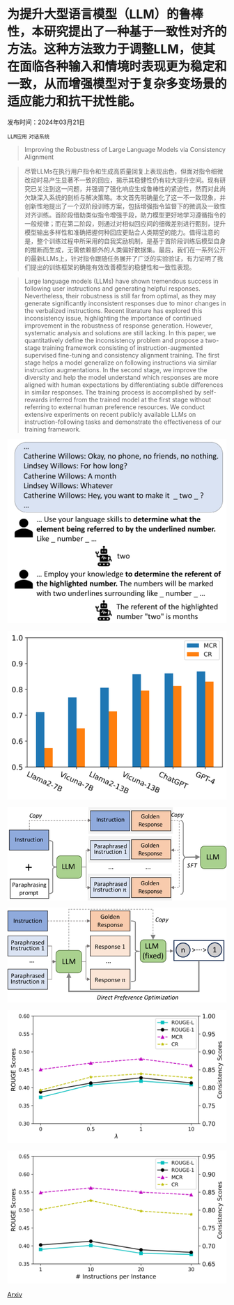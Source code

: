 # 为提升大型语言模型（LLM）的鲁棒性，本研究提出了一种基于一致性对齐的方法。这种方法致力于调整LLM，使其在面临各种输入和情境时表现更为稳定和一致，从而增强模型对于复杂多变场景的适应能力和抗干扰性能。

发布时间：2024年03月21日

`LLM应用` `对话系统`

> Improving the Robustness of Large Language Models via Consistency Alignment

> 尽管LLMs在执行用户指令和生成高质量回复上表现出色，但面对指令细微改动时易产生显著不一致的回应，揭示其稳健性仍有较大提升空间。现有研究已关注到这一问题，并强调了强化响应生成鲁棒性的紧迫性，然而对此尚欠缺深入系统的剖析与解决策略。本文首先明确量化了这一不一致现象，并创新性地提出了一个双阶段训练方案，包括增强指令监督下的微调及一致性对齐训练。首阶段借助类似指令增强手段，助力模型更好地学习遵循指令的一般规律；而在第二阶段，则通过对相似回应间的细微差别进行甄别，提升模型输出多样性和准确把握何种回应更贴合人类期望的能力。值得注意的是，整个训练过程中所采用的自我奖励机制，是基于首阶段训练后模型自身的推断而生成，无需依赖额外的人类偏好数据集。最后，我们在一系列公开的最新LLMs上，针对指令跟随任务展开了广泛的实验验证，有力证明了我们提出的训练框架的确能有效改善模型的稳健性和一致性表现。

> Large language models (LLMs) have shown tremendous success in following user instructions and generating helpful responses. Nevertheless, their robustness is still far from optimal, as they may generate significantly inconsistent responses due to minor changes in the verbalized instructions. Recent literature has explored this inconsistency issue, highlighting the importance of continued improvement in the robustness of response generation. However, systematic analysis and solutions are still lacking. In this paper, we quantitatively define the inconsistency problem and propose a two-stage training framework consisting of instruction-augmented supervised fine-tuning and consistency alignment training. The first stage helps a model generalize on following instructions via similar instruction augmentations. In the second stage, we improve the diversity and help the model understand which responses are more aligned with human expectations by differentiating subtle differences in similar responses. The training process is accomplished by self-rewards inferred from the trained model at the first stage without referring to external human preference resources. We conduct extensive experiments on recent publicly available LLMs on instruction-following tasks and demonstrate the effectiveness of our training framework.

![为提升大型语言模型（LLM）的鲁棒性，本研究提出了一种基于一致性对齐的方法。这种方法致力于调整LLM，使其在面临各种输入和情境时表现更为稳定和一致，从而增强模型对于复杂多变场景的适应能力和抗干扰性能。](../../../paper_images/2403.14221/x1.png)

![为提升大型语言模型（LLM）的鲁棒性，本研究提出了一种基于一致性对齐的方法。这种方法致力于调整LLM，使其在面临各种输入和情境时表现更为稳定和一致，从而增强模型对于复杂多变场景的适应能力和抗干扰性能。](../../../paper_images/2403.14221/CR_acorss_LLMs.png)

![为提升大型语言模型（LLM）的鲁棒性，本研究提出了一种基于一致性对齐的方法。这种方法致力于调整LLM，使其在面临各种输入和情境时表现更为稳定和一致，从而增强模型对于复杂多变场景的适应能力和抗干扰性能。](../../../paper_images/2403.14221/x2.png)

![为提升大型语言模型（LLM）的鲁棒性，本研究提出了一种基于一致性对齐的方法。这种方法致力于调整LLM，使其在面临各种输入和情境时表现更为稳定和一致，从而增强模型对于复杂多变场景的适应能力和抗干扰性能。](../../../paper_images/2403.14221/x3.png)

![为提升大型语言模型（LLM）的鲁棒性，本研究提出了一种基于一致性对齐的方法。这种方法致力于调整LLM，使其在面临各种输入和情境时表现更为稳定和一致，从而增强模型对于复杂多变场景的适应能力和抗干扰性能。](../../../paper_images/2403.14221/diff_lambda_rouge_13B_new.png)

![为提升大型语言模型（LLM）的鲁棒性，本研究提出了一种基于一致性对齐的方法。这种方法致力于调整LLM，使其在面临各种输入和情境时表现更为稳定和一致，从而增强模型对于复杂多变场景的适应能力和抗干扰性能。](../../../paper_images/2403.14221/diff_paraphrases_metrics_13B_new.png)

[Arxiv](https://arxiv.org/abs/2403.14221)
